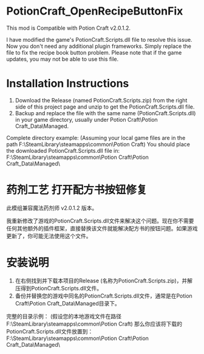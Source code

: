 # PotionCraft_OpenRecipeButtonFix

This mod is Compatible with Potion Craft v2.0.1.2.

I have modified the game's PotionCraft.Scripts.dll file to resolve this issue. Now you don't need any additional plugin frameworks. Simply replace the file to fix the recipe book button problem. Please note that if the game updates, you may not be able to use this file.

# Installation Instructions 

1. Download the Release (named PotionCraft.Scripts.zip) from the right side of this project page and unzip to get the PotionCraft.Scripts.dll file.
2. Backup and replace the file with the same name (PotionCraft.Scripts.dll) in your game directory, usually under Potion Craft\Potion Craft_Data\Managed.

Complete directory example:
(Assuming your local game files are in the path F:\SteamLibrary\steamapps\common\Potion Craft)
You should place the downloaded PotionCraft.Scripts.dll file in:
F:\SteamLibrary\steamapps\common\Potion Craft\Potion Craft_Data\Managed\

# 药剂工艺 打开配方书按钮修复

此模组兼容魔法药剂师 v2.0.1.2 版本。

我重新修改了游戏的PotionCraft.Scripts.dll文件来解决这个问题。现在你不需要任何其他额外的插件框架，直接替换该文件就能解决配方书的按钮问题。如果游戏更新了，你可能无法使用这个文件。

# 安装说明

1. 在右侧找到并下载本项目的Release (名称为PotionCraft.Scripts.zip)，并解压得到PotionCraft.Scripts.dll文件。
2. 备份并替换您的游戏中同名的PotionCraft.Scripts.dll文件，通常是在Potion Craft\Potion Craft_Data\Managed目录下。

完整的目录示例：
(假设您的本地游戏文件在路径 F:\SteamLibrary\steamapps\common\Potion Craft)
那么你应该将下载的PotionCraft.Scripts.dll文件放置到：
F:\SteamLibrary\steamapps\common\Potion Craft\Potion Craft_Data\Managed\